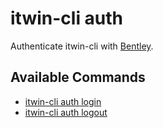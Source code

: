 # itwin-cli auth

Authenticate itwin-cli with [Bentley](http://ims.bentley.com).

## Available Commands

- [itwin-cli auth login](docs/imodel/imodel-create.md)
- [itwin-cli auth logout](docs/imodel/imodel-update.md)